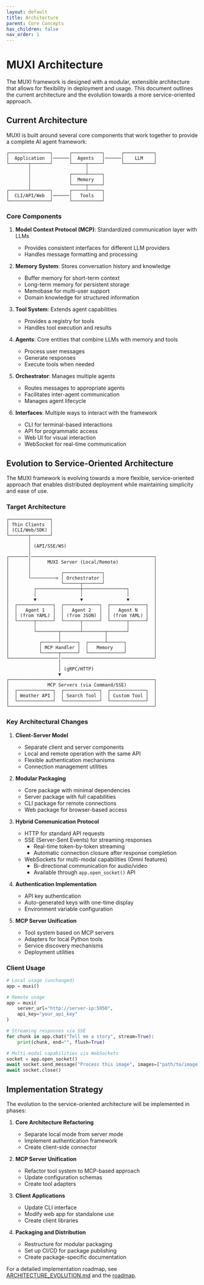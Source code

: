 ```yaml
---
layout: default
title: Architecture
parent: Core Concepts
has_children: false
nav_order: 1
---
```


# MUXI Architecture

The MUXI framework is designed with a modular, extensible architecture that allows for flexibility in deployment and usage. This document outlines the current architecture and the evolution towards a more service-oriented approach.

## Current Architecture

MUXI is built around several core components that work together to provide a complete AI agent framework:

```
┌───────────────┐      ┌───────────┐      ┌───────────┐
│  Application  │──────│  Agents   │──────│    LLM    │
└───────┬───────┘      └─────┬─────┘      └───────────┘
        │                    │
        │              ┌─────┴─────┐
        │              │  Memory   │
        │              └─────┬─────┘
┌───────┴───────┐      ┌─────┴─────┐
│  CLI/API/Web  │──────│   Tools   │
└───────────────┘      └───────────┘
```

### Core Components

1. **Model Context Protocol (MCP)**: Standardized communication layer with LLMs
   - Provides consistent interfaces for different LLM providers
   - Handles message formatting and processing

2. **Memory System**: Stores conversation history and knowledge
   - Buffer memory for short-term context
   - Long-term memory for persistent storage
   - Memobase for multi-user support
   - Domain knowledge for structured information

3. **Tool System**: Extends agent capabilities
   - Provides a registry for tools
   - Handles tool execution and results

4. **Agents**: Core entities that combine LLMs with memory and tools
   - Process user messages
   - Generate responses
   - Execute tools when needed

5. **Orchestrator**: Manages multiple agents
   - Routes messages to appropriate agents
   - Facilitates inter-agent communication
   - Manages agent lifecycle

6. **Interfaces**: Multiple ways to interact with the framework
   - CLI for terminal-based interactions
   - API for programmatic access
   - Web UI for visual interaction
   - WebSocket for real-time communication

## Evolution to Service-Oriented Architecture

The MUXI framework is evolving towards a more flexible, service-oriented approach that enables distributed deployment while maintaining simplicity and ease of use.

### Target Architecture

```
┌───────────────┐
│ Thin Clients  │
│ (CLI/Web/SDK) │
└───────┬───────┘
        │
        │ (API/SSE/WS)
        │
┌───────│─────────────────────────────────────────────┐
│       │      MUXI Server (Local/Remote)             │
│       │                                             │
│       │           ┌──────────────┐                  │
│       └─────────> │ Orchestrator │                  │
│                   └──────┬───────┘                  │
│         ┌────────────────┼────────────────┐         │
│         │                │                │         │
│         ▼                ▼                ▼         │
│  ┌─────────────┐  ┌─────────────┐  ┌─────────────┐  │
│  │   Agent 1   │  │   Agent 2   │  │   Agent N   │  │
│  │ (from YAML) │  │ (from JSON) │  │ (from YAML) │  │
│  └──────┬──────┘  └──────┬──────┘  └──────┬──────┘  │
│         │                │                │         │
│         └────────┬───────┴────────┬───────┘         │
│                  │                │                 │
│           ┌──────┴──────┐  ┌──────┴──────┐          │
│           │ MCP Handler │  │   Memory    │          │
│           └──────┬──────┘  └─────────────┘          │
└──────────────────│──────────────────────────────────┘
                   │
                   │ (gRPC/HTTP)
                   ▼
┌─────────────────────────────────────────────────────┐
│              MCP Servers (via Command/SSE)          │
│  ┌─────────────┐  ┌─────────────┐  ┌─────────────┐  │
│  │ Weather API │  │ Search Tool │  │ Custom Tool │  │
│  └─────────────┘  └─────────────┘  └─────────────┘  │
└─────────────────────────────────────────────────────┘
```

### Key Architectural Changes

1. **Client-Server Model**
   - Separate client and server components
   - Local and remote operation with the same API
   - Flexible authentication mechanisms
   - Connection management utilities

2. **Modular Packaging**
   - Core package with minimal dependencies
   - Server package with full capabilities
   - CLI package for remote connections
   - Web package for browser-based access

3. **Hybrid Communication Protocol**
   - HTTP for standard API requests
   - SSE (Server-Sent Events) for streaming responses
     - Real-time token-by-token streaming
     - Automatic connection closure after response completion
   - WebSockets for multi-modal capabilities (Omni features)
     - Bi-directional communication for audio/video
     - Available through `app.open_socket()` API

4. **Authentication Implementation**
   - API key authentication
   - Auto-generated keys with one-time display
   - Environment variable configuration

5. **MCP Server Unification**
   - Tool system based on MCP servers
   - Adapters for local Python tools
   - Service discovery mechanisms
   - Deployment utilities

### Client Usage

```python
# Local usage (unchanged)
app = muxi()

# Remote usage
app = muxi(
    server_url="http://server-ip:5050",
    api_key="your_api_key"
)

# Streaming responses via SSE
for chunk in app.chat("Tell me a story", stream=True):
    print(chunk, end="", flush=True)

# Multi-modal capabilities via WebSockets
socket = app.open_socket()
await socket.send_message("Process this image", images=["path/to/image.jpg"])
await socket.close()
```

## Implementation Strategy

The evolution to the service-oriented architecture will be implemented in phases:

1. **Core Architecture Refactoring**
   - Separate local mode from server mode
   - Implement authentication framework
   - Create client-side connector

2. **MCP Server Unification**
   - Refactor tool system to MCP-based approach
   - Update configuration schemas
   - Create tool adapters

3. **Client Applications**
   - Update CLI interface
   - Modify web app for standalone use
   - Create client libraries

4. **Packaging and Distribution**
   - Restructure for modular packaging
   - Set up CI/CD for package publishing
   - Create package-specific documentation

For a detailed implementation roadmap, see [ARCHITECTURE_EVOLUTION.md](../ARCHITECTURE_EVOLUTION.md) and the [roadmap](roadmap.md).
